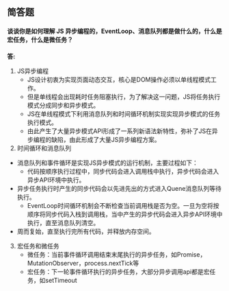 ## 简答题

#### 谈谈你是如何理解 JS 异步编程的，EventLoop、消息队列都是做什么的，什么是宏任务，什么是微任务？

**答:**



1. JS异步编程
   - JS设计初衷为实现页面动态交互，核心是DOM操作必须以单线程模式工作。
   - 但是单线程会出现耗时任务阻塞执行，为了解决这一问题，JS将任务执行模式分成同步和异步模式。
   - JS在单线程模式下利用消息队列和时间循环机制实现实现异步模式的任务执行模式。
   - 由此产生了大量异步模式API形成了一系列新语法新特性，弥补了JS在异步编程的缺陷，由此形成了大量JS异步编程方案。
2. 时间循环和消息队列
- 消息队列和事件循环是实现JS异步模式的运行机制，主要过程如下：
   - 代码按顺序执行过程中，同步代码会进入调用栈中执行，异步代码会进入异步API环境中执行。
- 异步任务执行时产生的同步代码会以先进先出的方式进入Quene消息队列等待执行。
   - EventLoop时间循环机制会不断检查当前调用栈是否为空。一旦为空将按顺序将同步代码入栈到调用栈，当中产生的异步代码会进入异步API环境中执行，直至消息队列清空。
- 周而复始，直至执行完所有代码，并释放内存空间。

3. 宏任务和微任务
   - 微任务：当前事件循环调用结束末尾执行的异步任务，如Promise，MutationObserver，process.nextTick等
   - 宏任务：下一轮事件循环执行的异步任务，大部分异步调用api都是宏任务，如setTimeout

